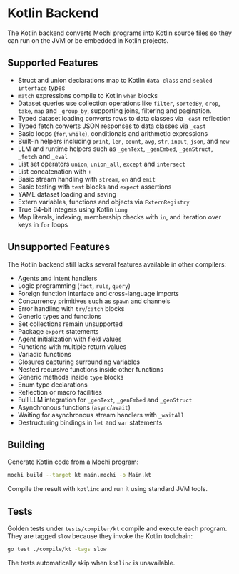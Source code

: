 # Kotlin Backend

The Kotlin backend converts Mochi programs into Kotlin source files so they can run on the JVM or be embedded in Kotlin projects.

## Supported Features

- Struct and union declarations map to Kotlin `data class` and `sealed interface` types
- `match` expressions compile to Kotlin `when` blocks
- Dataset queries use collection operations like `filter`, `sortedBy`, `drop`, `take`, `map` and `_group_by`,
  supporting joins, filtering and pagination.
- Typed dataset loading converts rows to data classes via `_cast` reflection
- Typed fetch converts JSON responses to data classes via `_cast`
- Basic loops (`for`, `while`), conditionals and arithmetic expressions
- Built‑in helpers including `print`, `len`, `count`, `avg`, `str`, `input`, `json`, and `now`
- LLM and runtime helpers such as `_genText`, `_genEmbed`, `_genStruct`, `_fetch` and `_eval`
- List set operators `union`, `union_all`, `except` and `intersect`
- List concatenation with `+`
- Basic stream handling with `stream`, `on` and `emit`
- Basic testing with `test` blocks and `expect` assertions
- YAML dataset loading and saving
- Extern variables, functions and objects via `ExternRegistry`
- True 64-bit integers using Kotlin `Long`
- Map literals, indexing, membership checks with `in`, and iteration over keys in `for` loops

## Unsupported Features

The Kotlin backend still lacks several features available in other compilers:
- Agents and intent handlers
- Logic programming (`fact`, `rule`, `query`)
- Foreign function interface and cross-language imports
- Concurrency primitives such as `spawn` and channels
- Error handling with `try`/`catch` blocks
- Generic types and functions
- Set collections remain unsupported
- Package `export` statements
- Agent initialization with field values
- Functions with multiple return values
- Variadic functions
- Closures capturing surrounding variables
- Nested recursive functions inside other functions
- Generic methods inside `type` blocks
- Enum type declarations
- Reflection or macro facilities
- Full LLM integration for `_genText`, `_genEmbed` and `_genStruct`
- Asynchronous functions (`async`/`await`)
- Waiting for asynchronous stream handlers with `_waitAll`
- Destructuring bindings in `let` and `var` statements

## Building

Generate Kotlin code from a Mochi program:

```bash
mochi build --target kt main.mochi -o Main.kt
```

Compile the result with `kotlinc` and run it using standard JVM tools.

## Tests

Golden tests under `tests/compiler/kt` compile and execute each program. They are tagged `slow` because they invoke the Kotlin toolchain:

```bash
go test ./compile/kt -tags slow
```

The tests automatically skip when `kotlinc` is unavailable.
